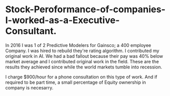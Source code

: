 # Stock-Peroformance-of-companies-I-worked-as-a-Executive-Consultant.
In 2016 I was 1 of 2 Predictive Modelers for Gainsco; a 400 employee Company. I was hired to rebuild they're rating algorithm. I contributed my original work in AI. We had a bad fallout because their pay was 40% below market average and I contributed original work in the field. These are the results they achieved since while the world markets tumble into recession. 

I charge $900/hour for a phone consultation on this type of work. And if required to be part time, a small percentage of Equity ownership in company is necesarry.
